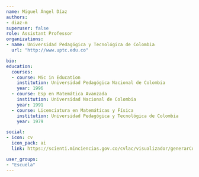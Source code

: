 ```yaml
---
name: Miguel Ángel Díaz
authors:
- diaz-m
superuser: false
role: Assistant Professor
organizations:
- name: Universidad Pedagógica y Tecnológica de Colombia
  url: "http://www.uptc.edu.co"

bio: 
education:
  courses:
  - course: MSc in Education
    institution: Universidad Pedagógica Nacional de Colombia
    year: 1996
  - course: Esp en Matemática Avanzada
    institution: Universidad Nacional de Colombia
    year: 1991
  - course: Licenciatura en Matemáticas y Física
    institution: Universidad Pedagógica y Tecnológica de Colombia
    year: 1979

social:
- icon: cv
  icon_pack: ai
  link: https://scienti.minciencias.gov.co/cvlac/visualizador/generarCurriculoCv.do?cod_rh=0000263389

user_groups:
- "Escuela"
---
```

